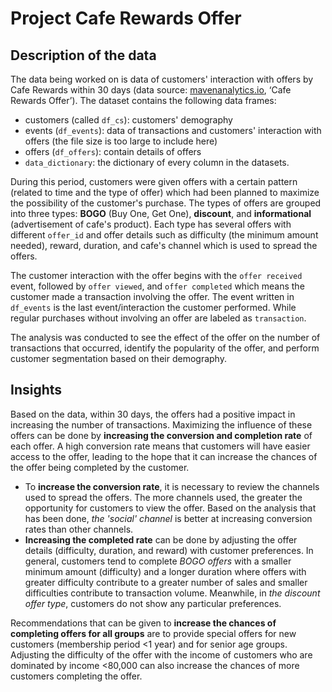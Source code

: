 # Project Cafe Rewards Offer

## Description of the data
The data being worked on is data of customers' interaction with offers by Cafe Rewards within 30 days (data source: [mavenanalytics.io](mavenanalytics.io/data-playground), ‘Cafe Rewards Offer’). The dataset contains the following data frames:
* customers (called `df_cs`): customers' demography
* events (`df_events`): data of transactions and customers' interaction with offers (the file size is too large to include here)
* offers (`df_offers`): contain details of offers
* `data_dictionary`: the dictionary of every column in the datasets.

During this period, customers were given offers with a certain pattern (related to time and the type of offer) which had been planned to maximize the possibility of the customer's purchase. The types of offers are grouped into three types: **BOGO** (Buy One, Get One), **discount**, and **informational** (advertisement of cafe's product). Each type has several offers with different `offer_id` and offer details such as difficulty (the minimum amount needed), reward, duration, and cafe's channel which is used to spread the offers.

The customer interaction with the offer begins with the `offer received` event, followed by `offer viewed`, and `offer completed` which means the customer made a transaction involving the offer. The event written in `df_events` is the last event/interaction the customer performed. While regular purchases without involving an offer are labeled as `transaction`. 

The analysis was conducted to see the effect of the offer on the number of transactions that occurred, identify the popularity of the offer, and perform customer segmentation based on their demography.

## Insights
Based on the data, within 30 days, the offers had a positive impact in increasing the number of transactions. Maximizing the influence of these offers can be done by **increasing the conversion and completion rate** of each offer. A high conversion rate means that customers will have easier access to the offer, leading to the hope that it can increase the chances of the offer being completed by the customer.
* To **increase the conversion rate**, it is necessary to review the channels used to spread the offers. The more channels used, the greater the opportunity for customers to view the offer. Based on the analysis that has been done, *the 'social' channel* is better at increasing conversion rates than other channels.
* **Increasing the completed rate** can be done by adjusting the offer details (difficulty, duration, and reward) with customer preferences. In general, customers tend to complete *BOGO offers* with a smaller minimum amount (difficulty) and a longer duration where offers with greater difficulty contribute to a greater number of sales and smaller difficulties contribute to transaction volume. Meanwhile, in *the discount offer type*, customers do not show any particular preferences.

Recommendations that can be given to **increase the chances of completing offers for all groups** are to provide special offers for new customers (membership period <1 year) and for senior age groups. Adjusting the difficulty of the offer with the income of customers who are dominated by income <80,000 can also increase the chances of more customers completing the offer.
